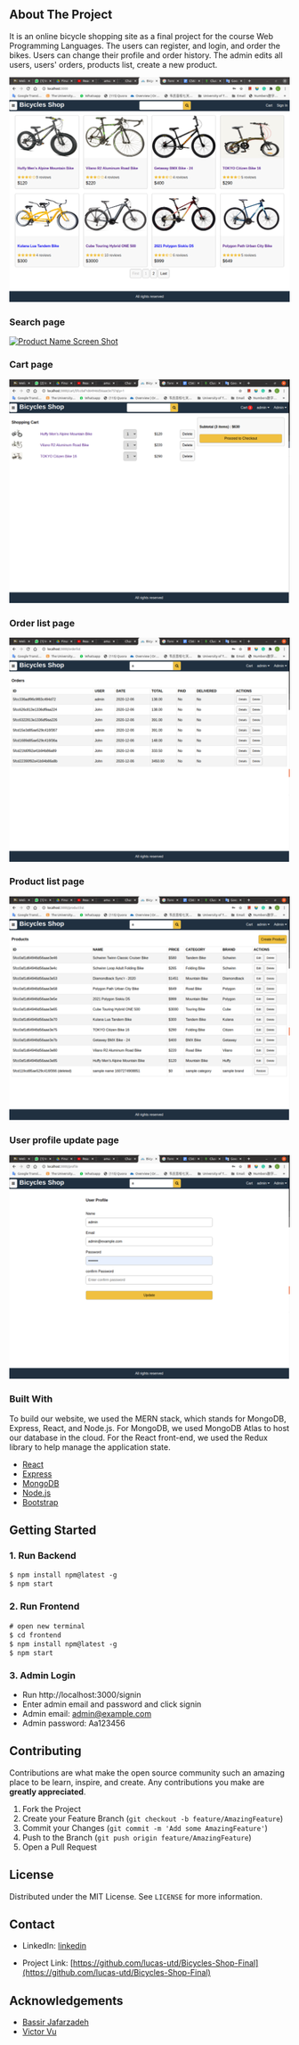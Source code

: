 <!-- ABOUT THE PROJECT -->

## About The Project

It is an online bicycle shopping site as a final project for the course Web Programming Languages. The users can register, and login, and order the bikes. Users can change their profile and order history. The admin edits all users, users' orders, products list, create a new product.

[![Product Name Screen Shot][product-home-page]](https://example.com)

### Search page

[![Product Name Screen Shot][search-page]](https://example.com)

### Cart page

[![Product Name Screen Shot][cart-page]](https://example.com)

### Order list page

[![Product Name Screen Shot][order-list-page]](https://example.com)

### Product list page

[![Product Name Screen Shot][product-list-page]](https://example.com)

### User profile update page

[![Product Name Screen Shot][user-update-profile-page]](https://example.com)

### Built With

To build our website, we used the MERN stack, which stands for MongoDB, Express, React, and Node.js. For MongoDB, we used MongoDB Atlas to host our database in the cloud. For the React front-end, we used the Redux library to help manage the application state.

- [React](https://reactjs.org)
- [Express](https://expressjs.com)
- [MongoDB](https://mongodb.com)
- [Node.js](https://nodejs.org)
- [Bootstrap](https://getbootstrap.com)

<!-- GETTING STARTED -->

## Getting Started

### 1. Run Backend

```
$ npm install npm@latest -g
$ npm start
```

### 2. Run Frontend

```
# open new terminal
$ cd frontend
$ npm install npm@latest -g
$ npm start
```

### 3. Admin Login

- Run http://localhost:3000/signin
- Enter admin email and password and click signin
- Admin email: admin@example.com
- Admin password: Aa123456

<!-- CONTRIBUTING -->

## Contributing

Contributions are what make the open source community such an amazing place to be learn, inspire, and create. Any contributions you make are **greatly appreciated**.

1. Fork the Project
2. Create your Feature Branch (`git checkout -b feature/AmazingFeature`)
3. Commit your Changes (`git commit -m 'Add some AmazingFeature'`)
4. Push to the Branch (`git push origin feature/AmazingFeature`)
5. Open a Pull Request

<!-- LICENSE -->

## License

Distributed under the MIT License. See `LICENSE` for more information.

<!-- CONTACT -->

## Contact

- LinkedIn: [linkedin](https://linkedin.com/in/tao-chen-lucas)

- Project Link: [https://github.com/lucas-utd/Bicycles-Shop-Final](https://github.com/lucas-utd/Bicycles-Shop-Final)

<!-- ACKNOWLEDGEMENTS -->

## Acknowledgements

- [Bassir Jafarzadeh](https://github.com/basir)
- [Victor Vu](https://github.com/vict8or)

<!-- MARKDOWN LINKS & IMAGES -->
<!-- https://www.markdownguide.org/basic-syntax/#reference-style-links -->

[linkedin]: https://linkedin.com/in/tao-chen-lucas
[product-home-page]: images-readme/home-page.png
[cart-page]: images-readme/cart-page.png
[order-list-page]: images-readme/order-list-page.png
[product-list-page]: images-readme/product-list-page.png
[search-page]: images-readme/search-page.png
[user-update-profile-page]: images-readme/user-update-profile-page.png

